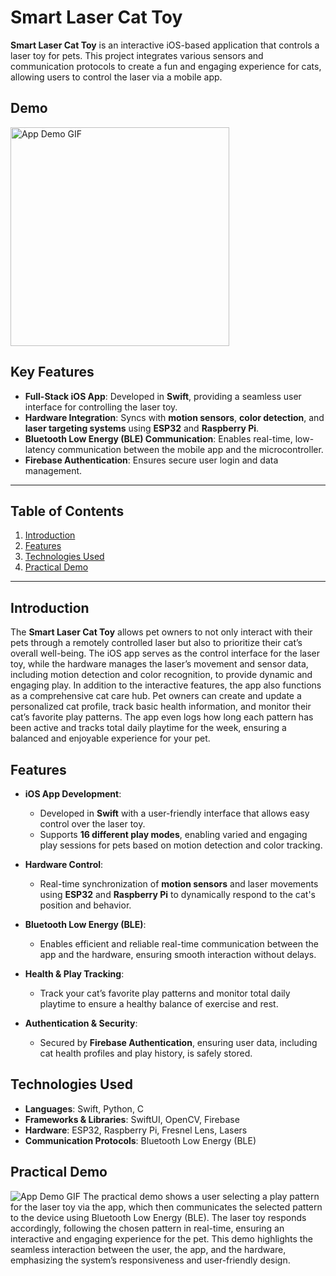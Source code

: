 # Smart Laser Cat Toy

**Smart Laser Cat Toy** is an interactive iOS-based application that controls a laser toy for pets. This project integrates various sensors and communication protocols to create a fun and engaging experience for cats, allowing users to control the laser via a mobile app.

## Demo
<img src="Assets/App%20Demo/App%20Demo.gif" width="350px" alt="App Demo GIF" />

## Key Features
- **Full-Stack iOS App**: Developed in **Swift**, providing a seamless user interface for controlling the laser toy.
- **Hardware Integration**: Syncs with **motion sensors**, **color detection**, and **laser targeting systems** using **ESP32** and **Raspberry Pi**.
- **Bluetooth Low Energy (BLE) Communication**: Enables real-time, low-latency communication between the mobile app and the microcontroller.
- **Firebase Authentication**: Ensures secure user login and data management.

---

## Table of Contents
1. [Introduction](#introduction)
2. [Features](#features)
3. [Technologies Used](#technologies-used)
4. [Practical Demo](#practical-demo)


---

## Introduction
The **Smart Laser Cat Toy** allows pet owners to not only interact with their pets through a remotely controlled laser but also to prioritize their cat’s overall well-being. The iOS app serves as the control interface for the laser toy, while the hardware manages the laser’s movement and sensor data, including motion detection and color recognition, to provide dynamic and engaging play. In addition to the interactive features, the app also functions as a comprehensive cat care hub. Pet owners can create and update a personalized cat profile, track basic health information, and monitor their cat’s favorite play patterns. The app even logs how long each pattern has been active and tracks total daily playtime for the week, ensuring a balanced and enjoyable experience for your pet.

## Features
- **iOS App Development**:
   - Developed in **Swift** with a user-friendly interface that allows easy control over the laser toy.
   - Supports **16 different play modes**, enabling varied and engaging play sessions for pets based on motion detection and color tracking.
  
- **Hardware Control**:
   - Real-time synchronization of **motion sensors** and laser movements using **ESP32** and **Raspberry Pi** to dynamically respond to the cat's position and behavior.
  
- **Bluetooth Low Energy (BLE)**:
   - Enables efficient and reliable real-time communication between the app and the hardware, ensuring smooth interaction without delays.
  
- **Health & Play Tracking**:
   - Track your cat’s favorite play patterns and monitor total daily playtime to ensure a healthy balance of exercise and rest.
  
- **Authentication & Security**:
   - Secured by **Firebase Authentication**, ensuring user data, including cat health profiles and play history, is safely stored.


## Technologies Used
- **Languages**: Swift, Python, C
- **Frameworks & Libraries**: SwiftUI, OpenCV, Firebase
- **Hardware**: ESP32, Raspberry Pi, Fresnel Lens, Lasers
- **Communication Protocols**: Bluetooth Low Energy (BLE)

## Practical Demo
![App Demo GIF](Assets/Practical%20Demo/Practical%20Demo.gif)
The practical demo shows a user selecting a play pattern for the laser toy via the app, which then communicates the selected pattern to the device using Bluetooth Low Energy (BLE). The laser toy responds accordingly, following the chosen pattern in real-time, ensuring an interactive and engaging experience for the pet. This demo highlights the seamless interaction between the user, the app, and the hardware, emphasizing the system’s responsiveness and user-friendly design.

